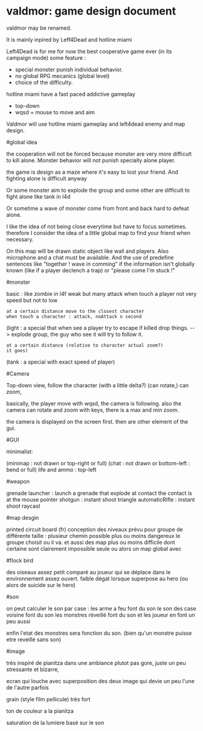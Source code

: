 valdmor: game design document
=============================

valdmor may be renamed.

It is mainly inpired by Leff4Dead and hotline miami

Left4Dead is for me for now the best cooperative game ever
(in its campaign mode)
some feature :
* special monster punish individual behavior.
* no global RPG mecanics (global level)
* choice of the difficulty.

hotline miami have a fast paced addictive gameplay
* top-down
* wqsd + mouse to move and aim

Valdmor will use hotline miami gameplay and left4dead 
enemy and map design.

#global idea

the cooperation will not be forced because monster
are very more difficult to kill alone. 
Monster behavior will not punish specially alone player.

the game is design as a maze where it's easy to lost 
your friend.
And fighting alone is difficult anyway

Or some monster aim to explode the group and some other
are difficult to fight alone like tank in l4d

Or sometime a wave of monster come from front and back
hard to defeat alone.

I like the idea of not being close everytime but have to
focus sometimes. therefore I consider the idea of a little 
global map to find your friend when necessary.

On this map will be drawn static object like wall and 
players.
Also microphone and a chat must be available. And the 
use of predefine sentences like "together ! wave in 
comming" if the information isn't globally known (like if
a player declench a trap) or "please come I'm stuck !"

#monster

basic : 
	like zombie in l4f
	weak but many
	attack when touch a player
	not very speed but not to low
	
	at a certain distance move to the closest character
	when touch a character : attack, noAttack n second


(light : 
	a special that when see a player try to escape
	if killed drop things.
		--> explode group, the guy who see it will try
		to follow it.
	
	at a certain distance (relative to character actual zoom?)
	it goes)

(tank :
a special with exact speed of player)


#Camera

Top-down view,
follow the character (with a little delta?)
(can rotate,)
can zoom,

basically, the player move with wqsd, the camera is following.
also the camera can rotate and zoom with keys,
there is a max and min zoom.

the camera is displayed on the screen first.
then are other element of the gui.

#GUI

minimalist:

(minimap : not drawn or top-right or full)
(chat : not drawn or bottom-left : bend or full)
life and ammo : top-left 

#weapon

grenade launcher : launch a grenade that explode at contact 
	the contact is at the mouse pointer
shotgun : instant shoot triangle
automaticRifle : instant shoot raycast

#map desgin

printed circuit board
(fr)
conception des niveaux prévu pour groupe de différente taille :
plusieur chemin possible plus ou moins dangereux le groupe choisit 
ou il va. et aussi des map plus ou moins difficile dont certaine sont
clairement impossible seule
ou alors un map global avec 

#flock bird

des oiseaux assez petit comparé au joueur qui se déplace dans le 
environnement assez ouvert. faible dégat lorsque superpose au hero (ou alors de suicide sur le hero) 

#son

on peut calculer le son par case :
	les arme a feu font du son 
	le son des case voisine font du son
	les monstres réveillé font du son
	et les joueur en font un peu aussi

enfin l'etat des monstres sera fonction du son. (bien qu'un monstre puisse etre reveillé sans son)

#image

très inspiré de pianitza dans une ambiance plutot pas gore, juste
un peu stressante et bizarre,

ecran qui louche avec superposition des deux image qui devie un peu l'une de l'autre parfois

grain (style film pellicule) très fort

ton de couleur a la pianitza

saturation de la lumiere basé sur le son


